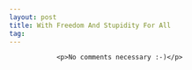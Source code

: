 ```yaml
---
layout: post
title: With Freedom And Stupidity For All
tag: 
---
```



                <p>No comments necessary :-)</p>
<div style="text-align:center"><object type="application/x-shockwave-flash" style="width:425px; height:350px" data="http://www.youtube.com/v/fJuNgBkloFE"><param name="movie" value="http://www.youtube.com/v/fJuNgBkloFE"></param></object></div>
            
